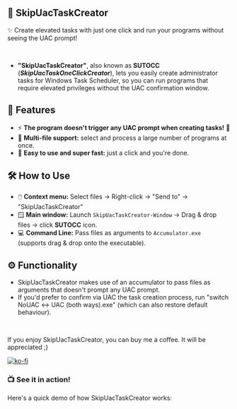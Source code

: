  ## 🚀 SkipUacTaskCreator
✨ Create elevated tasks with just one click and run your programs without seeing the UAC prompt!

</br>



- **"SkipUacTaskCreator"**, also known as **SUTOCC** (***SkipUacTaskOneClickCreator***), lets you easily create administrator tasks for Windows Task Scheduler, so you can run programs that require elevated privileges without the UAC confirmation window.



## 🌟 Features
- ⚡ **The program doesn't trigger any UAC prompt when creating tasks!** 💪
- 📁 **Multi-file support:** select and process a large number of programs at once.
- 🧠 **Easy to use and super fast:** just a click and you're done. 


## 🛠️ How to Use
- 🖱️ **Context menu:** Select files → Right-click → "Send to" → "SkipUacTaskCreator" 
- 🪟 **Main window:** Launch `SkipUacTaskCreator-Window` → Drag & drop files → click **SUTOCC** icon.
- 💻 **Command Line:** Pass files as arguments to `Accumulator.exe` (supports drag & drop onto the executable).


## ⚙️ Functionality
-  SkipUacTaskCreator makes use of an accumulator to pass files as arguments that doesn't prompt any UAC prompt.
- If you'd prefer to confirm via UAC the task creation process, run "switch NoUAC ↔ UAC (both ways).exe" (which can also restore default behaviour).

</br>

If you enjoy SkipUacTaskCreator, you can buy me a coffee. It will be appreciated ;)

[![ko-fi](https://ko-fi.com/img/githubbutton_sm.svg)](https://ko-fi.com/E1E214R1KB)



### 📺 See it in action!
Here's a quick demo of how SkipUacTaskCreator works:


